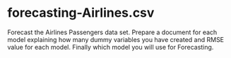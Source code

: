 # forecasting-Airlines.csv
Forecast the  Airlines Passengers data set. Prepare a document for each model explaining 
how many dummy variables you have created and RMSE value for each model. Finally which model you will use for 
Forecasting.
